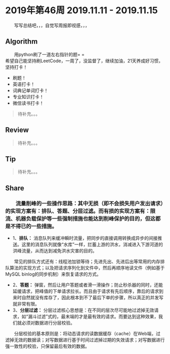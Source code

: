 # 2019年第46周 2019.11.11 - 2019.11.15

&emsp;&emsp;写写总结吧，，，自觉写周报即视感，，，

## Algorithm

&emsp;&emsp;用python刷了一道左右指针的题= =  
希望自己能坚持刷LeetCode，一周了，没监督了，继续加油，21天养成好习惯，坚持打卡！  
- 刷题！
- 英语打卡！
- 词典记单词打卡！
- 专业知识打卡！
- 微信读书打卡！

> 待补充。。。


## Review

> 待补充。。。

## Tip

> 待补充。。。

## Share
### &emsp;&emsp;流量削峰的一些操作思路：其中无损（即不会损失用户发出请求）的实现方案有：排队、答题、分层过滤。而有损的实现方案有：限流、机器负载保护等一些强制措施也能达到削峰保护的目的，但这都是不得已的一些措施。
- 1、**排队：** 消息队列来缓冲瞬时流量，把同步的直接调用转换成异步的间接推送。这里的消息队列就像“水库”一样，拦蓄上游的洪水，消减进入下游河道的洪峰流量，从而达到减免洪水灾害的目的。

&emsp;&emsp;常见的排队方式还有：线程池加锁等待；先进先出、先进后出等常用的内存排队算法的实现方式；以及把请求序列化到文件中，然后再顺序地读文件（例如基于MySQL binlog的同步机制）来恢复请求的方式。

- 2、**答题：** 弹窗，然后让用户答题或者滑一滑操作；防止秒杀器的同时，还能延缓请求，把峰值的下单请求拉长。而且由于请求有先后顺序，靠后的请求到来时自然就没有库存了，因此根本到不了最后下单的步骤，所以真正的并发写就非常有限。
- 3、**分层过滤：** 分层过滤核心思想是：在不同的层次尽可能地过滤掉无效请求，如“漏斗过滤”式的，最末端的才是最有效的请求。而要达到这种效果，我们就必须对数据进行分层校验。

&emsp;&emsp;分层校验的基本原则是：将动态请求的读数据缓存（cache）在Web端，过滤掉无效的数据读；对写数据进行基于时间过滤掉过期的失效请求；对写数据进行强一致性的校验，只保留最后有效的数据。
